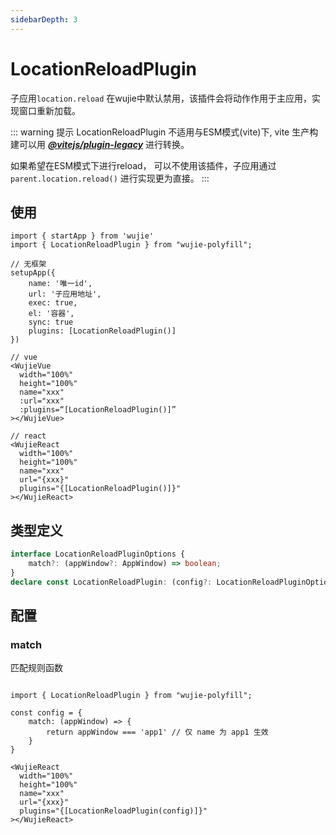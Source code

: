 ```yaml
---
sidebarDepth: 3
---
```


# LocationReloadPlugin
子应用`location.reload` 在wujie中默认禁用，该插件会将动作作用于主应用，实现窗口重新加载。

::: warning 提示
LocationReloadPlugin 不适用与ESM模式(vite)下, vite 生产构建可以用 ***[@vitejs/plugin-legacy](https://www.npmjs.com/package/@vitejs/plugin-legacy)*** 进行转换。

如果希望在ESM模式下进行reload， 可以不使用该插件，子应用通过 `parent.location.reload()` 进行实现更为直接。
::: 

## 使用

```tsx
import { startApp } from 'wujie'
import { LocationReloadPlugin } from "wujie-polyfill";

// 无框架
setupApp({
    name: '唯一id',
    url: '子应用地址',
    exec: true,
    el: '容器',
    sync: true
    plugins: [LocationReloadPlugin()]
})

// vue
<WujieVue
  width="100%"
  height="100%"
  name="xxx"
  :url="xxx"
  :plugins=“[LocationReloadPlugin()]”
></WujieVue>

// react
<WujieReact
  width="100%"
  height="100%"
  name="xxx"
  url="{xxx}"
  plugins="{[LocationReloadPlugin()]}"
></WujieReact>

```



## 类型定义

```ts
interface LocationReloadPluginOptions {
    match?: (appWindow?: AppWindow) => boolean;
}
declare const LocationReloadPlugin: (config?: LocationReloadPluginOptions) => wujie.plugin;

```

## 配置

### match
匹配规则函数

```tsx

import { LocationReloadPlugin } from "wujie-polyfill";

const config = {
    match: (appWindow) => {
        return appWindow === 'app1' // 仅 name 为 app1 生效
    }
}

<WujieReact
  width="100%"
  height="100%"
  name="xxx"
  url="{xxx}"
  plugins="{[LocationReloadPlugin(config)]}"
></WujieReact>
```
